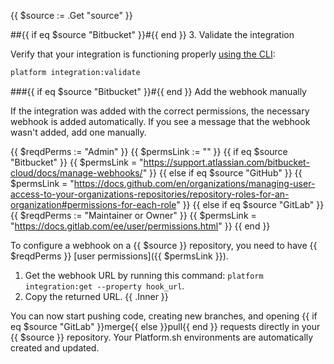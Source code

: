 {{ $source := .Get "source" }}
<!-- Bitbucket has two methods and so has an additional heading level -->
##{{ if eq $source "Bitbucket" }}#{{ end }} 3. Validate the integration

Verify that your integration is functioning properly [using the CLI](../overview.md#validating-integrations):

```bash
platform integration:validate
```

###{{ if eq $source "Bitbucket" }}#{{ end }} Add the webhook manually

If the integration was added with the correct permissions, the necessary webhook is added automatically.
If you see a message that the webhook wasn't added, add one manually.

{{ $reqdPerms := "Admin" }}
{{ $permsLink := "" }}
{{ if eq $source "Bitbucket" }}
  {{ $permsLink = "https://support.atlassian.com/bitbucket-cloud/docs/manage-webhooks/" }}
{{ else if eq $source "GitHub" }}
  {{ $permsLink = "https://docs.github.com/en/organizations/managing-user-access-to-your-organizations-repositories/repository-roles-for-an-organization#permissions-for-each-role" }}
{{ else if eq $source "GitLab" }}
  {{ $reqdPerms := "Maintainer or Owner" }}
  {{ $permsLink = "https://docs.gitlab.com/ee/user/permissions.html" }}
{{ end }} 

To configure a webhook on a {{ $source }} repository,
you need to have {{ $reqdPerms }} [user permissions]({{ $permsLink }}). 

1. Get the webhook URL by running this command: `platform integration:get --property hook_url`.
1. Copy the returned URL.
{{ .Inner }}

You can now start pushing code, creating new branches,
and opening {{ if eq $source "GitLab" }}merge{{ else }}pull{{ end }} requests directly in your {{ $source }} repository.
Your Platform.sh environments are automatically created and updated.
